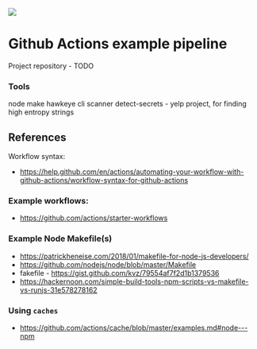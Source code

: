 
![](https://github.com/micklove/ml-actions/workflows/.github/workflows/pipeline.yaml/badge.svg)

# Github Actions example pipeline
Project repository - TODO

### Tools
node
make
hawkeye cli scanner
detect-secrets - yelp project, for finding high entropy strings

## References
Workflow syntax:
+ https://help.github.com/en/actions/automating-your-workflow-with-github-actions/workflow-syntax-for-github-actions

### Example workflows:
+ https://github.com/actions/starter-workflows

### Example Node Makefile(s) 
+ https://patrickheneise.com/2018/01/makefile-for-node-js-developers/
+ https://github.com/nodejs/node/blob/master/Makefile
+ fakefile - https://gist.github.com/kvz/79554af7f2d1b1379536
+ https://hackernoon.com/simple-build-tools-npm-scripts-vs-makefile-vs-runjs-31e578278162

### Using `caches`
+ https://github.com/actions/cache/blob/master/examples.md#node---npm
